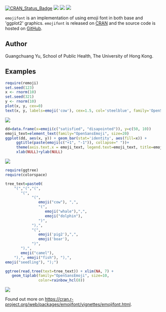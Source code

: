 <!-- AddToAny BEGIN -->
<div class="a2a_kit a2a_kit_size_32 a2a_default_style">
<a class="a2a_dd" href="//www.addtoany.com/share"></a>
<a class="a2a_button_facebook"></a>
<a class="a2a_button_twitter"></a>
<a class="a2a_button_google_plus"></a>
<a class="a2a_button_pinterest"></a>
<a class="a2a_button_reddit"></a>
<a class="a2a_button_sina_weibo"></a>
<a class="a2a_button_wechat"></a>
<a class="a2a_button_douban"></a>
</div>
<script async src="//static.addtoany.com/menu/page.js"></script>
<!-- AddToAny END -->

<link rel="stylesheet" href="https://guangchuangyu.github.io/css/font-awesome.min.css">


[![CRAN_Status_Badge](http://www.r-pkg.org/badges/version/emojifont?color=blue)](http://cran.r-project.org/package=emojifont)
![](http://cranlogs.r-pkg.org/badges/grand-total/emojifont?color=blue)
![](http://cranlogs.r-pkg.org/badges/emojifont?color=blue)
![](http://cranlogs.r-pkg.org/badges/last-week/emojifont?color=blue)

`emojifont` is an implementation of using emoji font in both base and
'ggplot2' graphics. `emojifont` is released on
[CRAN](https://cran.r-project.org/package=emojifont) and the source
code is hosted on <a href="https://github.com/GuangchuangYu/emojifont"><i class="fa fa-github fa-lg"></i> GitHub</a>.

## <i class="fa fa-user"></i> Author

Guangchuang Yu, School of Public Health, The University of Hong Kong.


## <i class="fa fa-book"></i> Examples

```r
require(remoji)
set.seed(123)
x <- rnorm(10)
set.seed(321)
y <- rnorm(10)
plot(x, y, cex=0)
text(x, y, labels=emoji('cow'), cex=1.5, col='steelblue', family='OpenSansEmoji')
```

![](https://raw.githubusercontent.com/GuangchuangYu/emojifont/master/vignettes/figures/base_emoji-1.png)

```r
dd=data.frame(x=emoji(c("satisfied", "disapointed")), y=c(50, 10))
emoji_text=element_text(family="OpenSansEmoji", size=20)
ggplot(dd, aes(x, y)) + geom_bar(stat='identity', aes(fill=x)) +
     ggtitle(paste(emoji(c("+1", "-1")), collapse=" "))+
     theme(axis.text.x = emoji_text, legend.text=emoji_text, title=emoji_text) +
     xlab(NULL)+ylab(NULL)
```

![](http://guangchuangyu.github.io/blog_images/2015/Screenshot%202015-12-16%2011.10.51.png)


```r
require(ggtree)
require(colorspace)

tree_text=paste0(
    "(","(","(",
       "(",
            "(",
               emoji("cow"), ",",
               "(",
                  emoji("whale"),",",
                  emoji("dolphin"),
               ")",
            "),",
            "(",
               emoji('pig2'),",",
               emoji('boar'),
            ")",
       "),",
       emoji("camel"),
    "),", emoji("fish"), "),",
emoji("seedling"), ");")

ggtree(read.tree(text=tree_text)) + xlim(NA, 7) +
   geom_tiplab(family="OpenSansEmoji", size=10,
               color=rainbow_hcl(8))
```

![](https://raw.githubusercontent.com/GuangchuangYu/emojifont/master/vignettes/figures/ggtree_emoji-1.png)

Found out more on <https://cran.r-project.org/web/packages/emojifont/vignettes/emojifont.html>.

